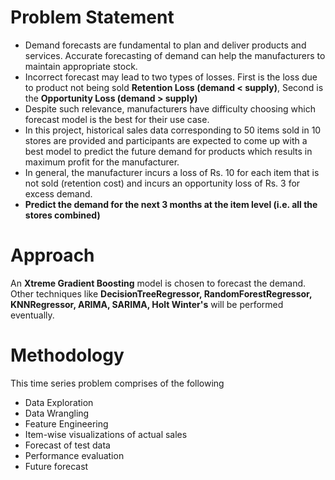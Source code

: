 # Problem Statement
* Demand forecasts are fundamental to plan and deliver products and services. Accurate forecasting of demand can help the manufacturers to maintain appropriate stock.
* Incorrect forecast may lead to  two types of losses. First is the loss due to product not being sold **Retention Loss (demand < supply)**, Second is the **Opportunity Loss (demand > supply)**
* Despite such relevance, manufacturers have difficulty choosing which forecast model is the best for their use case. 
* In this project, historical sales data corresponding to 50 items sold in 10 stores are provided and participants are expected to come up with a best model to predict the future demand for products which results in maximum profit for the manufacturer. 
* In general, the manufacturer incurs a loss of Rs. 10 for each item that is not sold (retention cost) and incurs an opportunity loss of Rs. 3 for excess demand. 
* **Predict the demand for the next 3 months at the item level (i.e. all the stores combined)**

# Approach
An **Xtreme Gradient Boosting** model is chosen to forecast the demand. Other techniques like **DecisionTreeRegressor, RandomForestRegressor, KNNRegressor, ARIMA, SARIMA, Holt Winter's** will be performed eventually.

# Methodology
This time series problem comprises of the following
* Data Exploration
* Data Wrangling
* Feature Engineering
* Item-wise visualizations of actual sales
* Forecast of test data
* Performance evaluation
* Future forecast

